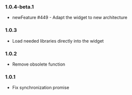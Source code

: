 ### 1.0.4-beta.1
* newFeature #449 - Adapt the widget to new architecture

### 1.0.3
* Load needed libraries directly into the widget

### 1.0.2
* Remove obsolete function

### 1.0.1
* Fix synchronization promise